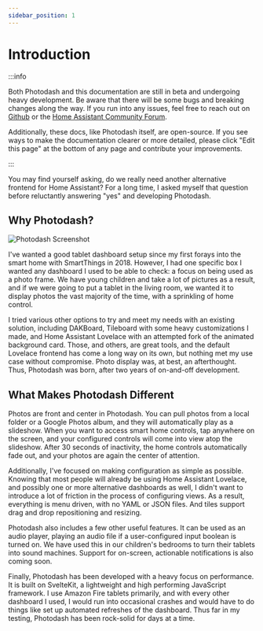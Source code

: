 ```yaml
---
sidebar_position: 1
---
```


# Introduction

:::info

Both Photodash and this documentation are still in beta and undergoing heavy development. Be aware that there will be some bugs and breaking changes along the way. If you run into any issues, feel free to reach out on [Github](https://github.com/apop880/photodash) or the [Home Assistant Community Forum](https://community.home-assistant.io/t/photodash-a-photo-focused-home-assistant-dashboard).

Additionally, these docs, like Photodash itself, are open-source. If you see ways to make the documentation clearer or more detailed, please click "Edit this page" at the bottom of any page and contribute your improvements.

:::

You may find yourself asking, do we really need another alternative frontend for Home Assistant? For a long time, I asked myself that question before reluctantly answering "yes" and developing Photodash.

## Why Photodash?

![Photodash Screenshot](/img/screenshot.png)

I've wanted a good tablet dashboard setup since my first forays into the smart home with SmartThings in 2018. However, I had one specific box I wanted any dashboard I used to be able to check: a focus on being used as a photo frame. We have young children and take a lot of pictures as a result, and if we were going to put a tablet in the living room, we wanted it to display photos the vast majority of the time, with a sprinkling of home control.

I tried various other options to try and meet my needs with an existing solution, including DAKBoard, Tileboard with some heavy customizations I made, and Home Assistant Lovelace with an attempted fork of the animated background card. Those, and others, are great tools, and the default Lovelace frontend has come a long way on its own, but nothing met my use case without compromise. Photo display was, at best, an afterthought. Thus, Photodash was born, after two years of on-and-off development.

## What Makes Photodash Different

Photos are front and center in Photodash. You can pull photos from a local folder or a Google Photos album, and they will automatically play as a slideshow. When you want to access smart home controls, tap anywhere on the screen, and your configured controls will come into view atop the slideshow. After 30 seconds of inactivity, the home controls automatically fade out, and your photos are again the center of attention.

Additionally, I've focused on making configuration as simple as possible. Knowing that most people will already be using Home Assistant Lovelace, and possibly one or more alternative dashboards as well, I didn't want to introduce a lot of friction in the process of configuring views. As a result, everything is menu driven, with no YAML or JSON files. And tiles support drag and drop repositioning and resizing.

Photodash also includes a few other useful features. It can be used as an audio player, playing an audio file if a user-configured input boolean is turned on. We have used this in our children's bedrooms to turn their tablets into sound machines. Support for on-screen, actionable notifications is also coming soon.

Finally, Photodash has been developed with a heavy focus on performance. It is built on SvelteKit, a lightweight and high performing JavaScript framework. I use Amazon Fire tablets primarily, and with every other dashboard I used, I would run into occasional crashes and would have to do things like set up automated refreshes of the dashboard. Thus far in my testing, Photodash has been rock-solid for days at a time.